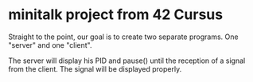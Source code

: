 # minitalk project from 42 Cursus  

Straight to the point, our goal is to create two separate programs.
One "server" and one "client".

The server will display his PID and pause() until the reception of a signal from the client.
The signal will be displayed properly.